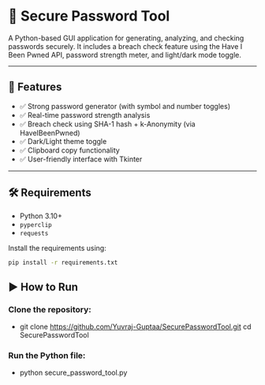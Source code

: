 # 🔐 Secure Password Tool

A Python-based GUI application for generating, analyzing, and checking passwords securely. It includes a breach check feature using the Have I Been Pwned API, password strength meter, and light/dark mode toggle.

---

## 🚀 Features

- ✅ Strong password generator (with symbol and number toggles)  
- ✅ Real-time password strength analysis  
- ✅ Breach check using SHA-1 hash + k-Anonymity (via HaveIBeenPwned)  
- ✅ Dark/Light theme toggle  
- ✅ Clipboard copy functionality  
- ✅ User-friendly interface with Tkinter  

---

## 🛠️ Requirements

- Python 3.10+
- `pyperclip`
- `requests`

Install the requirements using:

```bash
pip install -r requirements.txt
```
## ▶️ How to Run
### Clone the repository:
- git clone https://github.com/Yuvraj-Guptaa/SecurePasswordTool.git
cd SecurePasswordTool

### Run the Python file:
- python secure_password_tool.py
